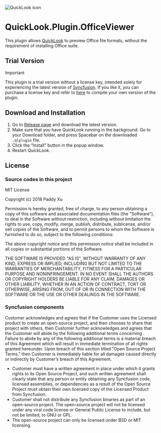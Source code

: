 ![QuickLook icon](https://user-images.githubusercontent.com/1687847/29485863-8cd61b7c-84e2-11e7-97d5-eacc2ba10d28.png)

# QuickLook.Plugin.OfficeViewer

This plugin allows [QuickLook](https://github.com/QL-Win/QuickLook) to preview Office file formats, without the requirement of installing Office suite.

## Trial Version

> [!IMPORTANT]
>
> This plugin is a trial version without a license key, intended solely for experiencing the latest version of [Syncfusion](https://www.syncfusion.com/products/wpf). If you like it, you can purchase a license key and refer to [here](https://github.com/QL-Win/QuickLook.Plugin.OfficeViewer) to compile your own version of the plugin.

## Download and Installation

1. Go to [Release page](https://github.com/QL-Win/QuickLook.Plugin.OfficeViewer/releases) and download the latest version.
2. Make sure that you have QuickLook running in the background. Go to your Download folder, and press <key>Spacebar</key> on the downloaded `.qlplugin` file.
3. Click the “Install” button in the popup window.
4. Restart QuickLook.

## License

### Source codes in this project

MIT License

Copyright (c) 2018 Paddy Xu

Permission is hereby granted, free of charge, to any person obtaining a copy of this software and associated documentation files (the "Software"), to deal in the Software without restriction, including without limitation the rights to use, copy, modify, merge, publish, distribute, sublicense, and/or sell copies of the Software, and to permit persons to whom the Software is furnished to do so, subject to the following conditions:

The above copyright notice and this permission notice shall be included in all copies or substantial portions of the Software.

THE SOFTWARE IS PROVIDED "AS IS", WITHOUT WARRANTY OF ANY KIND, EXPRESS OR IMPLIED, INCLUDING BUT NOT LIMITED TO THE WARRANTIES OF MERCHANTABILITY, FITNESS FOR A PARTICULAR PURPOSE AND NONINFRINGEMENT. IN NO EVENT SHALL THE AUTHORS OR COPYRIGHT HOLDERS BE LIABLE FOR ANY CLAIM, DAMAGES OR OTHER LIABILITY, WHETHER IN AN ACTION OF CONTRACT, TORT OR OTHERWISE, ARISING FROM, OUT OF OR IN CONNECTION WITH THE SOFTWARE OR THE USE OR OTHER DEALINGS IN THE SOFTWARE.

### Syncfusion components

Customer acknowledges and agrees that if the Customer uses the Licensed product to create an open-source project, and then chooses to share that project with others, then Customer further acknowledges and agrees that the Customer will abide by the following additional terms concerning . Failure to abide by any of the following additional terms is a material breach of this Agreement which will result in immediate termination of all rights granted hereunder. Upon breach of this section titled “Open Source Project Terms,” then Customer is immediately liable for all damages caused directly or indirectly by Customer’s breach of this Agreement.

 - Customer must have a written agreement in place under which it grants rights to its Open Source Project, and such written agreement shall clearly state that any person or entity obtaining any Syncfusion code, licensed assemblies, or dependencies as a result of the Open Source Project must obtain their own licensed copy of the Licensed Product from Syncfusion.
 - Customer shall not distribute any Syncfusion binaries as part of an open-source project. The open-source project will not be licensed under any viral code license or General Public License to include, but not be limited, to GNU or GPL.
 - The open-source project can only be licensed under BSD or MIT licensing.
